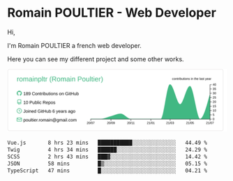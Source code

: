 # Romain POULTIER - Web Developer

Hi,

I'm Romain POULTIER a french web developer.

Here you can see my different project and some other works.



[![](https://raw.githubusercontent.com/romainpltr/romainpltr/master/profile-summary-card-output/vue/0-profile-details.svg)](https://github.com/vn7n24fzkq/github-profile-summary-cards)

<!--START_SECTION:waka-->
```text
Vue.js       8 hrs 23 mins   ███████████░░░░░░░░░░░░░░   44.49 % 
Twig         4 hrs 34 mins   ██████░░░░░░░░░░░░░░░░░░░   24.29 % 
SCSS         2 hrs 43 mins   ███▓░░░░░░░░░░░░░░░░░░░░░   14.42 % 
JSON         58 mins         █▒░░░░░░░░░░░░░░░░░░░░░░░   05.15 % 
TypeScript   47 mins         █░░░░░░░░░░░░░░░░░░░░░░░░   04.21 % 
```
<!--END_SECTION:waka-->
